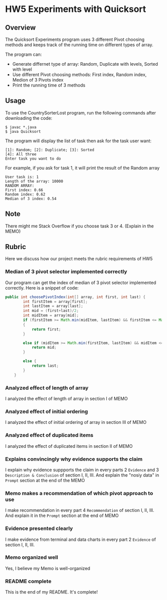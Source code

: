 # HW5 Experiments with Quicksort

## Overview

The Quicksort Experiments program uses 3 different Pivot choosing methods and keeps track of the running time on different types of array. 

The program can: 
- Generate differnet type of array: Random, Duplicate with levels, Sorted with level
- Use different Pivot choosing methods: First index, Random index, Medion of 3 Pivots index
- Print the running time of 3 methods 

## Usage
To use the CountrySorterLost program, run the following commands after downloading the code:
```
$ javac *.java
$ java Quicksort
```

The program will display the list of task then ask for the task user want:
```
[1]: Random; [2]: Duplicate; [3]: Sorted
[4]: All three
Enter task you want to do
```
For example, if you ask for task 1, it will print the result of the Random array

```
User task is: 1
Length of the array: 10000
RANDOM ARRAY:
First index: 0.66
Random index: 0.62
Median of 3 index: 0.54
```

## Note
There might me Stack Overflow if you choose task 3 or 4. (Explain in the MEMO)

## Rubric

Here we discuss how our project meets the rubric requirements of HW5

### Median of 3 pivot selector implemented correctly

Our program can get the index of median of 3 pivot selector implemented correctly. Here is a snippet of code:
```java
public int choosePivotIndex(int[] array, int first, int last) {
        int firstItem = array[first];
        int lastItem = array[last];
        int mid = (first+last)/2;
        int midItem = array[mid];
        if (firstItem >= Math.min(midItem, lastItem) && firstItem <= Math.max(midItem, lastItem))
        {
            return first;
        }

        else if (midItem >= Math.min(firstItem, lastItem) && midItem <= Math.max(firstItem, lastItem)) {
            return mid;
        }

        else {
            return last;
        }
    }

```

### Analyzed effect of length of array
I analyzed the effect of length of array in section I of MEMO

### Analyzed effect of initial ordering
I analyzed the effect of initial ordering of array in section III of MEMO

### Analyzed effect of duplicated items
I analyzed the effect of duplicated items in section II of MEMO

### Explains convincingly why evidence supports the claim
I explain why evidence suppports the claim in every parts 2 `Evidence` and 3 `Description & Conclusion` of section I, II, III. And explain the "nosiy data" in `Prompt` section at the end of the MEMO

### Memo makes a recommendation of which pivot approach to use
I make recommendation in every part 4 `Recommendation` of section I, II, III. And explain it in the `Prompt` section at the end of MEMO

### Evidence presented clearly
I make evidence from terminal and data charts in every part 2 `Evidence` of section I, II, III.

### Memo organized well
Yes, I believe my Memo is well-organized

### README complete
This is the end of my README. It's complete!
